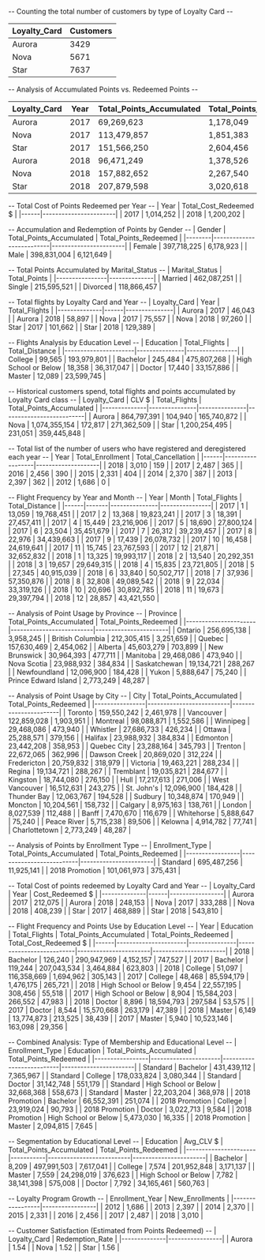 
-- Counting the total number of customers by type of Loyalty Card --

| Loyalty_Card | Customers |
|--------------|-----------|
| Aurora       | 3429      |
| Nova         | 5671      |
| Star         | 7637      |



-- Analysis of Accumulated Points vs. Redeemed Points --

| Loyalty_Card | Year | Total_Points_Accumulated | Total_Points_Redeemed |
|--------------|------|--------------------------|-----------------------|
| Aurora       | 2017 | 69,269,623               | 1,178,049             |
| Nova         | 2017 | 113,479,857              | 1,851,383             |
| Star         | 2017 | 151,566,250              | 2,604,456             |
| Aurora       | 2018 | 96,471,249               | 1,378,526             |
| Nova         | 2018 | 157,882,652              | 2,267,540             |
| Star         | 2018 | 207,879,598              | 3,020,618             |



-- Total Cost of Points Redeemed per Year --
| Year | Total_Cost_Redeemed $ |
|------|-----------------------|
| 2017 | 1,014,252             |
| 2018 | 1,200,202             |



-- Accumulation and Redemption of Points by Gender --
| Gender | Total_Points_Accumulated | Total_Points_Redeemed |
|--------|--------------------------|-----------------------|
| Female | 397,718,225              | 6,178,923             |
| Male   | 398,831,004              | 6,121,649             |



-- Total Points Accumulated by Marital_Status --
| Marital_Status | Total_Points |
|----------------|--------------|
| Married        | 462,087,251  |
| Single         | 215,595,521  |
| Divorced       | 118,866,457  |



-- Total flights by Loyalty Card and Year --
| Loyalty_Card | Year | Total_Flights |
|--------------|------|---------------|
| Aurora       | 2017 | 46,043        |
| Aurora       | 2018 | 58,897        |
| Nova         | 2017 | 75,557        |
| Nova         | 2018 | 97,260        |
| Star         | 2017 | 101,662       |
| Star         | 2018 | 129,389       |



-- Flights Analysis by Education Level --
| Education            | Total_Flights | Total_Distance |
|----------------------|---------------|----------------|
| College              | 99,565        | 193,979,801    |
| Bachelor             | 245,484       | 475,807,268    |
| High School or Below | 18,358        | 36,317,047     |
| Doctor               | 17,440        | 33,157,886     |
| Master               | 12,089        | 23,599,745     |



-- Historical customers spend, total flights and points accumulated by Loyalty Card class  --
| Loyalty_Card | CLV $         | Total_Flights | Total_Points_Accumulated |
|--------------|---------------|---------------|--------------------------|
| Aurora       | 864,797,391   | 104,940       | 165,740,872              |
| Nova         | 1,074,355,154 | 172,817       | 271,362,509              |
| Star         | 1,200,254,495 | 231,051       | 359,445,848              |



-- Total list of the number of users who have registered and deregistered each year -- 
| Year | Total_Enrollment | Total_Cancellation |
|------|------------------|--------------------|
| 2018 | 3,010            | 159                |
| 2017 | 2,487            | 365                |
| 2016 | 2,456            | 390                |
| 2015 | 2,331            | 404                |
| 2014 | 2,370            | 387                |
| 2013 | 2,397            | 362                |
| 2012 | 1,686            | 0                  |



-- Flight Frequency by Year and Month --
| Year | Month | Total_Flights | Total_Distance |
|------|-------|---------------|----------------|
| 2017 | 1     | 13,059        | 19,768,451     |
| 2017 | 2     | 13,368        | 19,823,241     |
| 2017 | 3     | 18,391        | 27,457,411     |
| 2017 | 4     | 15,449        | 23,216,906     |
| 2017 | 5     | 18,690        | 27,800,124     |
| 2017 | 6     | 23,504        | 35,451,679     |
| 2017 | 7     | 26,312        | 39,239,457     |
| 2017 | 8     | 22,976        | 34,439,663     |
| 2017 | 9     | 17,439        | 26,078,732     |
| 2017 | 10    | 16,458        | 24,619,641     |
| 2017 | 11    | 15,745        | 23,767,593     |
| 2017 | 12    | 21,871        | 32,652,832     |
| 2018 | 1     | 13,325        | 19,993,117     |
| 2018 | 2     | 13,540        | 20,292,351     |
| 2018 | 3     | 19,657        | 29,649,315     |
| 2018 | 4     | 15,835        | 23,721,805     |
| 2018 | 5     | 27,345        | 40,915,039     |
| 2018 | 6     | 33,840        | 50,502,717     |
| 2018 | 7     | 37,936        | 57,350,876     |
| 2018 | 8     | 32,808        | 49,089,542     |
| 2018 | 9     | 22,034        | 33,319,126     |
| 2018 | 10    | 20,696        | 30,892,785     |
| 2018 | 11    | 19,673        | 29,397,794     |
| 2018 | 12    | 28,857        | 43,421,550     |




-- Analysis of Point Usage by Province --
| Province             | Total_Points_Accumulated | Total_Points_Redeemed |
|----------------------|--------------------------|-----------------------|
| Ontario              | 256,695,138              | 3,958,245             |
| British Columbia     | 212,305,415              | 3,251,659             |
| Quebec               | 157,630,469              | 2,454,062             |
| Alberta              | 45,603,279               | 703,899               |
| New Brunswick        | 30,964,393               | 477,711               |
| Manitoba             | 29,468,086               | 473,940               |
| Nova Scotia          | 23,988,932               | 384,834               |
| Saskatchewan         | 19,134,721               | 288,267               |
| Newfoundland         | 12,096,900               | 184,428               |
| Yukon                | 5,888,647                | 75,240                |
| Prince Edward Island | 2,773,249                | 48,287                |



-- Analysis of Point Usage by City --
| City           | Total_Points_Accumulated | Total_Points_Redeemed |
|----------------|--------------------------|-----------------------|
| Toronto        | 159,550,242              | 2,461,978             |
| Vancouver      | 122,859,028              | 1,903,951             |
| Montreal       | 98,088,871               | 1,552,586             |
| Winnipeg       | 29,468,086               | 473,940               |
| Whistler       | 27,686,733               | 426,234               |
| Ottawa         | 25,288,571               | 379,156               |
| Halifax        | 23,988,932               | 384,834               |
| Edmonton       | 23,442,208               | 358,953               |
| Quebec City    | 23,288,164               | 345,793               |
| Trenton        | 22,672,065               | 362,996               |
| Dawson Creek   | 20,869,020               | 312,224               |
| Fredericton    | 20,759,832               | 318,979               |
| Victoria       | 19,463,221               | 288,234               |
| Regina         | 19,134,721               | 288,267               |
| Tremblant      | 19,035,821               | 284,677               |
| Kingston       | 18,744,080               | 276,150               |
| Hull           | 17,217,613               | 271,006               |
| West Vancouver | 16,512,631               | 243,275               |
| St. John's     | 12,096,900               | 184,428               |
| Thunder Bay    | 12,063,767               | 194,528               |
| Sudbury        | 10,348,874               | 170,949               |
| Moncton        | 10,204,561               | 158,732               |
| Calgary        | 8,975,163                | 138,761               |
| London         | 8,027,539                | 112,488               |
| Banff          | 7,470,670                | 116,679               |
| Whitehorse     | 5,888,647                | 75,240                |
| Peace River    | 5,715,238                | 89,506                |
| Kelowna        | 4,914,782                | 77,741                |
| Charlottetown  | 2,773,249                | 48,287                |



-- Analysis of Points by Enrollment Type --
| Enrollment_Type | Total_Points_Accumulated | Total_Points_Redeemed |
|-----------------|--------------------------|-----------------------|
| Standard        | 695,487,256              | 11,925,141            |
| 2018 Promotion  | 101,061,973              | 375,431               |



-- Total Cost of points redeemed by Loyalty Card and Year --
| Loyalty_Card | Year | Cost_Redeemed $ |
|--------------|------|-----------------|
| Aurora       | 2017 | 212,075         |
| Aurora       | 2018 | 248,153         |
| Nova         | 2017 | 333,288         |
| Nova         | 2018 | 408,239         |
| Star         | 2017 | 468,889         |
| Star         | 2018 | 543,810         |



-- Flight Frequency and Points Use by Education Level --
| Year | Education            | Total_Flights | Total_Points_Accumulated | Total_Points_Redeemed | Total_Cost_Redeemed $ |
|------|----------------------|---------------|--------------------------|-----------------------|-----------------------|
| 2018 | Bachelor             | 126,240       | 290,947,969              | 4,152,157             | 747,527               |
| 2017 | Bachelor             | 119,244       | 207,043,534              | 3,464,884             | 623,803               |
| 2018 | College              | 51,097        | 116,358,669              | 1,694,962             | 305,143               |
| 2017 | College              | 48,468        | 85,594,179               | 1,476,175             | 265,721               |
| 2018 | High School or Below | 9,454         | 22,557,195               | 308,456               | 55,518                |
| 2017 | High School or Below | 8,904         | 15,584,203               | 266,552               | 47,983                |
| 2018 | Doctor               | 8,896         | 18,594,793               | 297,584               | 53,575                |
| 2017 | Doctor               | 8,544         | 15,570,668               | 263,179               | 47,389                |
| 2018 | Master               | 6,149         | 13,774,873               | 213,525               | 38,439                |
| 2017 | Master               | 5,940         | 10,523,146               | 163,098               | 29,356                |




-- Combined Analysis: Type of Membership and Educational Level --
| Enrollment_Type | Education            | Total_Points_Accumulated | Total_Points_Redeemed |
|-----------------|----------------------|--------------------------|-----------------------|
| Standard        | Bachelor             | 431,439,112              | 7,365,967             |
| Standard        | College              | 178,033,824              | 3,080,344             |
| Standard        | Doctor               | 31,142,748               | 551,179               |
| Standard        | High School or Below | 32,668,368               | 558,673               |
| Standard        | Master               | 22,203,204               | 368,978               |
| 2018 Promotion  | Bachelor             | 66,552,391               | 251,074               |
| 2018 Promotion  | College              | 23,919,024               | 90,793                |
| 2018 Promotion  | Doctor               | 3,022,713                | 9,584                 |
| 2018 Promotion  | High School or Below | 5,473,030                | 16,335                |
| 2018 Promotion  | Master               | 2,094,815                | 7,645                 |



-- Segmentation by Educational Level --
| Education            | Avg_CLV $ | Total_Points_Accumulated | Total_Points_Redeemed |
|----------------------|-----------|--------------------------|-----------------------|
| Bachelor             | 8,209     | 497,991,503              | 7,617,041             |
| College              | 7,574     | 201,952,848              | 3,171,137             |
| Master               | 7,559     | 24,298,019               | 376,623               |
| High School or Below | 7,782     | 38,141,398               | 575,008               |
| Doctor               | 7,792     | 34,165,461               | 560,763               |



-- Loyalty Program Growth --
| Enrollment_Year | New_Enrollments |
|-----------------|-----------------|
| 2012            | 1,686           |
| 2013            | 2,397           |
| 2014            | 2,370           |
| 2015            | 2,331           |
| 2016            | 2,456           |
| 2017            | 2,487           |
| 2018            | 3,010           |



-- Customer Satisfaction (Estimated from Points Redeemed) --
| Loyalty_Card | Redemption_Rate |
|--------------|-----------------|
| Aurora       | 1.54            |
| Nova         | 1.52            |
| Star         | 1.56            |

